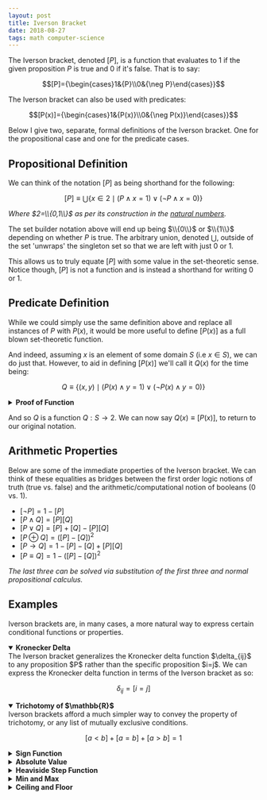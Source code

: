 ```yaml
---
layout: post
title: Iverson Bracket
date: 2018-08-27
tags: math computer-science
---
```

The Iverson bracket, denoted $[P]$, is a function that evaluates to $1$ if the given proposition $P$ is true and $0$ if it's false. That is to say:

$$[P]={\begin{cases}1&{P}\\0&{\neg P}\end{cases}}$$

The Iverson bracket can also be used with predicates:

$$[P(x)]={\begin{cases}1&{P(x)}\\0&{\neg P(x)}\end{cases}}$$

Below I give two, separate, formal definitions of the Iverson bracket. One for the propositional case and one for the predicate cases.

<!--more-->

## Propositional Definition
We can think of the notation $[P]$ as being shorthand for the following:

$$[P]\equiv\bigcup\{x\in 2\mid(P\wedge x=1) \vee (\neg P\wedge x=0)\}$$

*Where $2=\\{0,1\\}$ as per its construction in the [natural numbers](\natural-numbers).*

The set builder notation above will end up being $\\{0\\}$ or $\\{1\\}$ depending on whether $P$ is true. The arbitrary union, denoted $\bigcup$, outside of the set 'unwraps' the singleton set so that we are left with just $0$ or $1$.

This allows us to truly equate $[P]$ with some value in the set-theoretic sense. Notice though, $[P]$ is not a function and is instead a shorthand for writing $0$ or $1$.

## Predicate Definition
While we could simply use the same definition above and replace all instances of $P$ with $P(x)$, it would be more useful to define $[P(x)]$ as a full blown set-theoretic function.

And indeed, assuming $x$ is an element of some domain $S$ (i.e $x\in S$), we can do just that. However, to aid in defining $[P(x)]$  we'll call it $Q(x)$ for the time being:

$$Q\equiv\{(x,y)\mid(P(x)\wedge y=1)\vee(\neg P(x)\wedge y=0)\}$$

<details>
<summary><strong>Proof of Function</strong></summary>
We can see that $Q$ is a set of ordered pairs $(x,y)$ with $x\in S$ and $y\in 2$. This implies that $Q\subset S\times 2$. However, this only shows that $[P(x)]$ is a <a href="\relations">relation</a>.
<p></p>

To show that $Q$ is a function, we must show that it is right-unique. This should be clear as for any given $x$, $y=0\oplus y=1$. This is because both $P(x)$ and $\neg P(x)$ can't be true due to the law of the excluded middle.
</details>
<p></p>

And so $Q$ is a function $Q:S\to 2$. We can now say $Q(x)\equiv [P(x)]$, to return to our original notation.

## Arithmetic Properties
Below are some of the immediate properties of the Iverson bracket. We can think of these equalities as bridges between the first order logic notions of truth (true vs. false) and the arithmetic/computational notion of booleans ($0$ vs. $1$).

- $[\neg P]=1-[P]$
- $[P\wedge Q]=[P][Q]$
- $[P\vee Q]=[P]+[Q]-[P][Q]$
- $[P\oplus Q]=([P]-[Q])^2$
- $[P\rightarrow Q]=1-[P]-[Q]+[P][Q]$
- $[P\equiv Q]=1-([P]-[Q])^2$

*The last three can be solved via substitution of the first three and normal propositional calculus.*

## Examples
Iverson brackets are, in many cases, a more natural way to express certain conditional functions or properties.

<details open>
<summary><strong>Kronecker Delta</strong></summary>
The Iverson bracket generalizes the Kronecker delta function $\delta_{ij}$ to any proposition $P$ rather than the specific proposition $i=j$. We can express the Kronecker delta function in terms of the Iverson bracket as so:

$$\delta_{ij}=[i=j]$$
</details>

<details open>
<summary><strong>Trichotomy of $\mathbb{R}$</strong></summary>
Iverson brackets afford a much simpler way to convey the property of trichotomy, or any list of mutually exclusive conditions.

$$[a<b]+[a=b]+[a>b]=1$$
</details>

<details>
<summary><strong>Sign Function</strong></summary>
$$\operatorname{sgn}(x)=[x>0]-[x<0]$$
</details>

<details>
<summary><strong>Absolute Value</strong></summary>
$$ {\begin{aligned}|x|&=x\cdot \operatorname {sgn}(x)\\&=x([x>0]-[x<0])\end{aligned}}$$
</details>

<details>
<summary><strong>Heaviside Step Function</strong></summary>
$$H(x)=[x>0]$$
</details>

<details>
<summary><strong>Min and Max</strong></summary>
$$\min(x,y)=x[x\leq y]+y[x>y]$$

$$\max(x,y)=x[x>y]+y[x\leq y]$$
</details>

<details>
<summary><strong>Ceiling and Floor</strong></summary>
$$\lceil x\rceil =\sum _{n}n\cdot [n-1<x\leq n]$$

$$\lfloor x\rfloor =\sum _{n}n\cdot [n\leq x<n+1]$$
</details>
